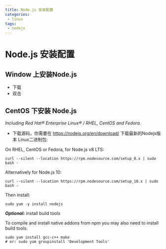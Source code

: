 ```yaml
---
title: Node.js 安装配置
categories:
 - linux
tags:
 - nodejs
---
```

# Node.js 安装配置
## Window 上安装Node.js
* 下载
* 双击

## CentOS 下安装 Node.js
_Including Red Hat® Enterprise Linux® / RHEL, CentOS and Fedora._
* 下载源码，你需要在 https://nodejs.org/en/download/ 下载最新的Nodejs版本 Linux二进制包:

On RHEL, CentOS or Fedora, for Node.js v8 LTS:

`curl --silent --location https://rpm.nodesource.com/setup_8.x | sudo bash -`

Alternatively for Node.js 10:

`curl --silent --location https://rpm.nodesource.com/setup_10.x | sudo bash -`

Then install:

`sudo yum -y install nodejs`

**_Optional:_** install build tools

To compile and install native addons from npm you may also need to install build tools:
``` 
sudo yum install gcc-c++ make
# or: sudo yum groupinstall 'Development Tools'
```

